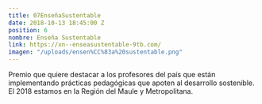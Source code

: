 ```yaml
---
title: 07EnseñaSustentable
date: 2018-10-13 18:45:00 Z
position: 6
nombre: Enseña Sustentable
link: https://xn--enseasustentable-9tb.com/
imagen: "/uploads/ensen%CC%83a%20sustentable.png"
---
```


Premio que quiere destacar a los profesores del país que están implementando prácticas pedagógicas que apoten al desarrollo sostenible. El 2018 estamos en la Región del Maule y Metropolitana. 